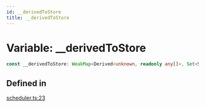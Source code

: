 ```yaml
---
id: __derivedToStore
title: __derivedToStore
---
```


# Variable: \_\_derivedToStore

```ts
const __derivedToStore: WeakMap<Derived<unknown, readonly any[]>, Set<Store<unknown, (cb) => unknown>>>;
```

## Defined in

[scheduler.ts:23](https://github.com/TanStack/store/blob/main/packages/store/src/scheduler.ts#L23)
